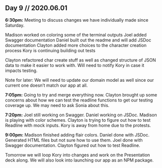 ## Day 9 // 2020.06.01

**6:30pm:** Meeting to discuss changes we have individually made since Saturday. 

Madison worked on coloring some of the terminal outputs
Joel added Swagger documentation
Daniel built out the readme and will add JSDoc documentation
Clayton added more choices to the character creation process
Kory is continuing building out tests

Clayton refactored char create stuff as well as changed structure of JSON data to make it easier to work with. Will need to notify Kory in case it impacts testing.

Note for later:
We will need to update our domain model as well since our current one doesn’t match our app at all.

**7:05pm:** Going to try and merge everything now. Clayton brought up some concerns about how we can test the readline functions to get our testing coverage up. We may need to ask Sonia about this. 

**7:20pm:** Joel still working on Swagger. Daniel working on JSDoc. Madison is playing with color schemes. Clayton is trying to figure out how to test Readline with mock inputs. Kory is away from home due to the protests.  

**9:00pm:** Madison finished adding flair colors. Daniel done with JSDoc. Generated HTML files but not sure how to use them. Joel done with Swagger documentation. Clayton figured out how to test Readline.

Tomorrow we will loop Kory into changes and work on the Presentation deck along. We will also look into launching our app as an NPM package. 


